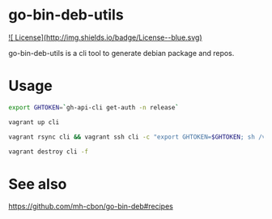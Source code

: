 # go-bin-deb-utils

[![<no value> License](http://img.shields.io/badge/License-<no value>-blue.svg)](LICENSE)

go-bin-deb-utils is a cli tool to generate debian package and repos.


# Usage

```sh
export GHTOKEN=`gh-api-cli get-auth -n release`

vagrant up cli

vagrant rsync cli && vagrant ssh cli -c "export GHTOKEN=$GHTOKEN; sh /vagrant/vagrant-run.sh"

vagrant destroy cli -f
```

# See also

https://github.com/mh-cbon/go-bin-deb#recipes
